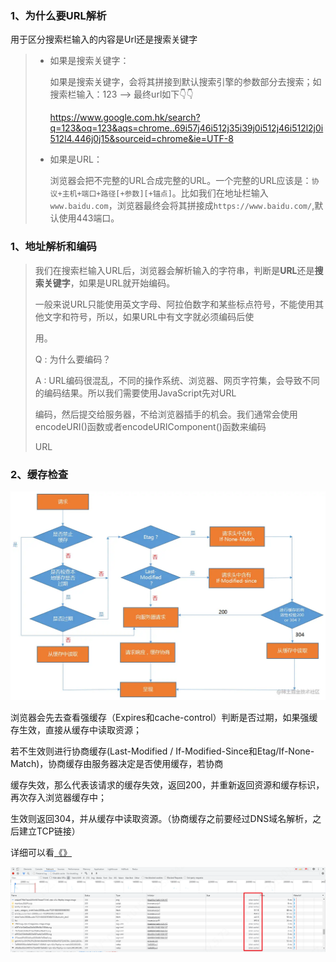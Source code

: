 ### 1、为什么要URL解析

用于区分搜索栏输入的内容是Url还是搜索关键字

> - 如果是搜索关键字：
>
>   如果是搜索关键字，会将其拼接到默认搜索引擎的参数部分去搜索；如搜索栏输入：123 --> 最终url如下👇👇
>
>   https://www.google.com.hk/search?q=123&oq=123&aqs=chrome..69i57j46i512j35i39j0i512j46i512l2j0i512l4.446j0j15&sourceid=chrome&ie=UTF-8
>
> - 如果是URL：
>
>   浏览器会把不完整的URL合成完整的URL。一个完整的URL应该是：`协议+主机+端口+路径[+参数][+锚点]`。比如我们在地址栏输入`www.baidu.com`，浏览器最终会将其拼接成`https://www.baidu.com/`,默认使用443端口。

### 1、地址解析和编码

> 我们在搜索栏输入URL后，浏览器会解析输入的字符串，判断是**URL**还是**搜索关键字**，如果是URL就开始编码。
>
> 一般来说URL只能使用英文字母、阿拉伯数字和某些标点符号，不能使用其他文字和符号，所以，如果URL中有文字就必须编码后使
>
> 用。
>
> Q : 为什么要编码？
>
> A : URL编码很混乱，不同的操作系统、浏览器、网页字符集，会导致不同的编码结果。所以我们需要使用JavaScript先对URL
>
> 编码，然后提交给服务器，不给浏览器插手的机会。我们通常会使用encodeURI()函数或者encodeURIComponent()函数来编码
>
> URL

### 2、缓存检查

![](https://raw.githubusercontent.com/JuntengMa/image/master/202202171355683.webp)

浏览器会先去查看强缓存（Expires和cache-control）判断是否过期，如果强缓存生效，直接从缓存中读取资源；

若不生效则进行协商缓存(Last-Modified / If-Modified-Since和Etag/If-None-Match)，协商缓存由服务器决定是否使用缓存，若协商

缓存失效，那么代表该请求的缓存失效，返回200，并重新返回资源和缓存标识，再次存入浏览器缓存中；

生效则返回304，并从缓存中读取资源。（协商缓存之前要经过DNS域名解析，之后建立TCP链接）

详细可以看[《》]()

![image-20220217135238034](https://raw.githubusercontent.com/JuntengMa/image/master/202202171352110.png)

